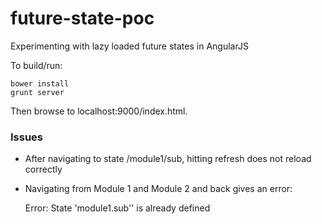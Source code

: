 future-state-poc
================

Experimenting with lazy loaded future states in AngularJS

To build/run:

    bower install
    grunt server
  
Then browse to localhost:9000/index.html.

### Issues

- After navigating to state /module1/sub, hitting refresh does not reload correctly
- Navigating from Module 1 and Module 2 and back gives an error:

    Error: State 'module1.sub'' is already defined
